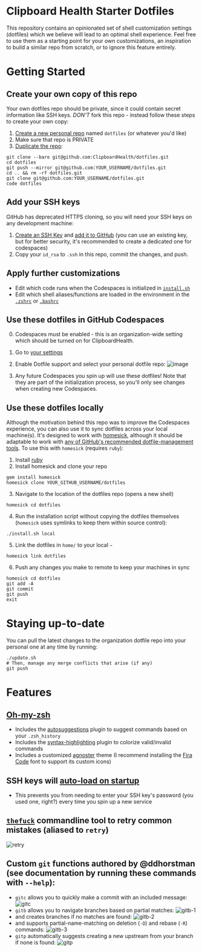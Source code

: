 # Clipboard Health Starter Dotfiles
This repository contains an opinionated set of shell customization settings (dotfiles) which we believe will lead to an optimal shell experience. Feel free to use them as a starting point for your own customizations, an inspiration to build a similar repo from scratch, or to ignore this feature entirely.

# Getting Started
## Create your own copy of this repo
Your own dotfiles repo should be private, since it could contain secret information like SSH keys. _DON'T_ fork this repo - instead follow these steps to create your own copy:
1. [Create a new personal repo](https://github.com/new) named `dotfiles` (or whatever you'd like)
2. Make sure that repo is PRIVATE
3. [Duplicate the repo](https://docs.github.com/en/repositories/creating-and-managing-repositories/duplicating-a-repository):
```
git clone --bare git@github.com:ClipboardHealth/dotfiles.git
cd dotfiles
git push --mirror git@github.com:YOUR_USERNAME/dotfiles.git
cd .. && rm -rf dotfiles.git
git clone git@github.com:YOUR_USERNAME/dotfiles.git
code dotfiles
```
## Add your SSH keys
GitHub has deprecated HTTPS cloning, so you will need your SSH keys on any development machine:
1. [Create an SSH Key](https://docs.github.com/en/authentication/connecting-to-github-with-ssh/generating-a-new-ssh-key-and-adding-it-to-the-ssh-agent) and [add it to GitHub](https://docs.github.com/en/authentication/connecting-to-github-with-ssh/adding-a-new-ssh-key-to-your-github-account) (you can use an existing key, but for better security, it's recommended to create a dedicated one for codespaces)
2. Copy your `id_rsa` to `.ssh` in this repo, commit the changes, and push.
## Apply further customizations
- Edit which code runs when the Codespaces is initialized in [`install.sh`](install.sh)
- Edit which shell aliases/functions are loaded in the environment in the [`.zshrc`](home/.zshrc) or [`.bashrc`](home/.bashrc)
## Use these dotfiles in GitHub Codespaces
0. Codespaces must be enabled - this is an organization-wide setting which should be turned on for ClipboardHealth.
1. Go to [your settings](https://github.com/settings/codespaces)
2. Enable Dotfile support and select your personal dotfile repo:
![image](https://user-images.githubusercontent.com/7649736/157506457-79949742-2585-4e73-ab50-6e5962e0ce5f.png)

3. Any future Codespaces you spin up will use these dotfiles! Note that they are part of the initialization process, so you'll only see changes when creating new Codespaces.

## Use these dotfiles locally
Although the motivation behind this repo was to improve the Codespaces experience, you can also use it to sync dotfiles across your local machine(s). It's designed to work with [homesick](https://github.com/technicalpickles/homesick), although it should be adaptable to work with [any of GitHub's recommended dotfile-management tools](https://dotfiles.github.io/utilities/).
To use this with `homesick` (requires `ruby`):
1. Install [ruby](https://www.ruby-lang.org/en/documentation/installation/)
2. Install homesick and clone your repo
```
gem install homesick
homesick clone YOUR_GITHUB_USERNAME/dotfiles
```
3. Navigate to the location of the dotfiles repo (opens a new shell)
```
homesick cd dotfiles
```
4. Run the installation script without copying the dotfiles themselves (`homesick` uses symlinks to keep them within source control):
```
./install.sh local
```
5. Link the dotfiles in `home/` to your local `~`
```
homesick link dotfiles
```
6. Push any changes you make to remote to keep your machines in sync
```
homesick cd dotfiles
git add -A
git commit
git push
exit
```
# Staying up-to-date
You can pull the latest changes to the organization dotfile repo into your personal one at any time by running:
```
./update.sh
# Then, manage any merge conflicts that arise (if any)
git push
```
# Features
## [Oh-my-zsh](https://ohmyz.sh/)
- Includes the [autosuggestions](https://github.com/zsh-users/zsh-autosuggestions#readme) plugin to suggest commands based on your `.zsh_history`
- Includes the [syntax-highlighting](https://github.com/zsh-users/zsh-syntax-highlighting#readme) plugin to colorize valid/invalid commands
- Includes a customized [agnoster](https://github.com/agnoster/agnoster-zsh-theme#readme) theme (I recommend installing the [Fira Code](https://github.com/tonsky/FiraCode/wiki/Installing) font to support its custom icons)
## SSH keys will [auto-load on startup](home/custom-shell-scripts/ssh-agent.sh)
- This prevents you from needing to enter your SSH key's password (you used one, right?) every time you spin up a new service
## [`thefuck`](https://github.com/nvbn/thefuck#readme) commandline tool to retry common mistakes (aliased to `retry`)
![retry](https://user-images.githubusercontent.com/7649736/157540204-f6411841-0411-49c8-9175-8bee6302b66e.gif)
## Custom `git` functions authored by @ddhorstman (see documentation by running these commands with `--help`):
- `gitc` allows you to quickly make a commit with an included message:
![gitc](https://user-images.githubusercontent.com/7649736/157537443-d466e66f-ac75-40ac-bfec-904c7d9fb268.gif)
- `gitb` allows you to navigate branches based on partial matches:
![gitb-1](https://user-images.githubusercontent.com/7649736/157537125-4443dd27-fc55-4bb8-8492-2a5c5d7d82b4.gif)
- and creates branches if no matches are found:
![gitb-2](https://user-images.githubusercontent.com/7649736/157537795-b89f86dc-07ae-420c-85b4-b6313d88f2fe.gif)
- and supports partial-name-matching on deletion (`-D`) and rebase (`-R`) commands:
![gitb-3](https://user-images.githubusercontent.com/7649736/157538515-58ad421f-bc1f-4737-9a90-212d6ef54f7e.gif)
- `gitp` automatically suggests creating a new upstream from your branch if none is found:
![gitp](https://user-images.githubusercontent.com/7649736/157538162-f4cd1d25-9972-4066-91ad-9fdb44fa4bd4.gif)
